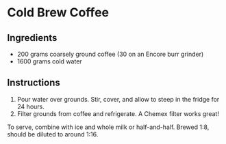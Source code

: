 # Cold Brew Coffee

## Ingredients

- 200 grams coarsely ground coffee (30 on an Encore burr grinder)
- 1600 grams cold water

## Instructions

1. Pour water over grounds. Stir, cover, and allow to steep in the fridge for 24 hours.
2. Filter grounds from coffee and refrigerate. A Chemex filter works great!

To serve, combine with ice and whole milk or half-and-half. Brewed 1:8, should be diluted to around 1:16.
